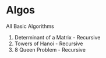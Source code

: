 # Algos
All Basic Algorithms
1. Determinant of a Matrix - Recursive
2. Towers of Hanoi - Recursive
3. 8 Queen Problem - Recursive
